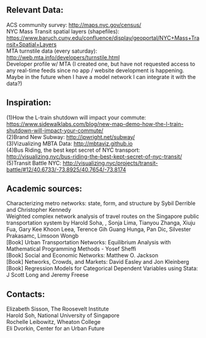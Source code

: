## Relevant Data: 
ACS community survey: http://maps.nyc.gov/census/ <br />
NYC Mass Transit spatial layers (shapefiles): https://www.baruch.cuny.edu/confluence/display/geoportal/NYC+Mass+Transit+Spatial+Layers <br />
MTA turnstile data (every saturday): http://web.mta.info/developers/turnstile.html <br />
Developer profile w/ MTA (I created one, but have not requested access to any real-time feeds since no app / website development is happening. Maybe in the future when I have a model network I can integrate it with the data?) <br />

## Inspiration:
(1)How the L-train shutdown will impact your commute:
https://www.sidewalklabs.com/blog/new-map-demo-how-the-l-train-shutdown-will-impact-your-commute/
<br />
(2)Brand New Subway: 
http://jpwright.net/subway/
<br />
(3)Vizualizing MBTA Data:
http://mbtaviz.github.io
<br />
(4)Bus Riding, the best kept secret of NYC transport: 
http://visualizing.nyc/bus-riding-the-best-kept-secret-of-nyc-transit/
<br />
(5)Transit Battle NYC:
http://visualizing.nyc/projects/transit-battle/#12/40.6733/-73.8925/40.7654/-73.8174
<br />

## Academic sources: 
Characterizing metro networks: state, form, and structure by Sybil Derrible and Christopher Kennedy <br />
Weighted complex network analysis of travel routes on the Singapore public transportation system by Harold Soha, , Sonja Lima, Tianyou Zhanga, Xiuju Fua, Gary Kee Khoon Leea, Terence Gih Guang Hunga, Pan Dic, Silvester Prakasamc, Limsoon Wongb <br />
[Book] Urban Transportation Networks: Equilibrium Analysis with Mathematical Programming Methods - Yosef Sheffi <br />
[Book] Social and Economic Networks: Matthew O. Jackson <br />
[Book] Networks, Crowds, and Markets: David Easley and Jon Kleinberg <br />
[Book] Regression Models for Categorical Dependent Variables using Stata: J Scott Long and Jeremy Freese <br />

## Contacts:
Elizabeth Sisson, The Roosevelt Institute <br />
Harold Soh, National University of Singapore <br />
Rochelle Leibowitz, Wheaton College <br />
Eli Dvorkin, Center for an Urban Future <br />
